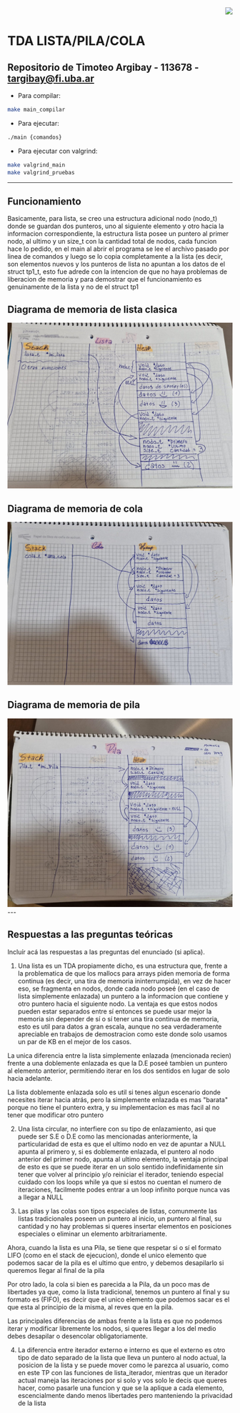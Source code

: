 <div align="right">
<img width="32px" src="img/algo2.svg">
</div>

# TDA LISTA/PILA/COLA

## Repositorio de Timoteo Argibay - 113678 - targibay@fi.uba.ar

- Para compilar:

```bash
make main_compilar
```

- Para ejecutar:

```bash
./main {comandos}
```

- Para ejecutar con valgrind:
```bash
make valgrind_main
make valgrind_pruebas
```
---
##  Funcionamiento
Basicamente, para lista, se creo una estructura adicional nodo (nodo_t) donde se guardan dos punteros, uno al siguiente elemento y otro hacia la informacion correspondiente, la estructura lista posee un puntero al primer nodo, al ultimo y un size_t con la cantidad total de nodos, cada funcion hace lo pedido, en el main al abrir el programa se lee el archivo pasado por linea de comandos y luego se lo copia completamente a la lista (es decir, son elementos nuevos y los punteros de lista no apuntan a los datos de el struct tp1_t, esto fue adrede con la intencion de que no haya problemas de liberacion de memoria y para demostrar que el funcionamiento es genuinamente de la lista y no de el struct tp1

## Diagrama de memoria de lista clasica
<div align="center">
<img src="img/lista_tplista.jpeg">
</div>

## Diagrama de memoria de cola
<div align="center">
<img src="img/cola_tplista.jpeg">
</div>

## Diagrama de memoria de pila
<div align="center">
<img src="img/pila_tplista.jpeg">
</div>
---

## Respuestas a las preguntas teóricas
Incluír acá las respuestas a las preguntas del enunciado (si aplica).

1) Una lista es un TDA propiamente dicho, es una estructura que, frente a la problematica de que los mallocs para arrays piden memoria de 
forma continua (es decir, una tira de memoria ininterrumpida), en vez de hacer eso, se fragmenta en nodos, donde cada nodo poseé (en el caso
de lista simplemente enlazada) un puntero a la informacion que contiene y otro puntero hacia el siguiente nodo. La ventaja es que estos nodos
pueden estar separados entre sí entonces se puede usar mejor la memoria sin depender de sí o sí tener una tira continua de memoria, esto es util
para datos a gran escala, aunque no sea verdaderamente apreciable en trabajos de demostracion como este donde solo usamos un par de KB en el mejor
de los casos.

La unica diferencia entre la lista simplemente enlazada (mencionada recien) frente a una doblemente enlazada es que la D.E poseé tambien un 
puntero al elemento anterior, permitiendo iterar en los dos sentidos en lugar de solo hacia adelante.

La lista doblemente enlazada solo es util si tenes algun escenario donde necesites iterar hacia atrás, pero la simplemente enlazada es mas 
"barata" porque no tiene el puntero extra, y su implementacion es mas facil al no tener que modificar otro puntero

2) Una lista circular, no interfiere con su tipo de enlazamiento, asi que puede ser S.E o D.E como las mencionadas anteriormente, 
la particularidad de esta es que el ultimo nodo en vez de apuntar a NULL apunta al primero y, si es doblemente enlazada, el puntero al nodo
anterior del primer nodo, apunta al ultimo elemento, la ventaja principal de esto es que se puede iterar en un solo sentido indefinidamente sin
tener que volver al principio y/o reiniciar el iterador, teniendo especial cuidado con los loops while ya que si estos no cuentan el numero de
iteraciones, facilmente podes entrar a un loop infinito porque nunca vas a llegar a NULL

3) Las pilas y las colas son tipos especiales de listas, comunmente las listas tradicionales poseen un puntero al inicio, un puntero al final, su cantidad y no hay problemas si queres insertar elementos en posiciones especiales o eliminar un elemento arbitrariamente.

Ahora, cuando la lista es una Pila, se tiene que respetar si o sí el formato LIFO (como en el stack de ejecucion), donde el unico elemento que
podemos sacar de la pila es el ultimo que entro, y debemos desapilarlo si queremos llegar al final de la pila

Por otro lado, la cola si bien es parecida a la Pila, da un poco mas de libertades ya que, como la lista tradicional, tenemos un puntero al final
y su formato es (FIFO), es decir que el unico elemento que podemos sacar es el que esta al principio de la misma, al reves que en la pila.

Las principales diferencias de ambas frente a la lista es que no podemos iterar y modificar libremente los nodos, si queres llegar a los del medio
debes desapilar o desencolar obligatoriamente.

4) La diferencia entre iterador externo e interno es que el externo es otro tipo de dato separado de la lista que lleva un puntero al nodo actual, la posicion de la lista y se puede mover como le parezca al usuario, como en este TP con las funciones de lista_iterador, mientras que un 
iterador actual maneja las iteraciones por si solo y vos solo le decis que queres hacer, como pasarle una funcion y que se la aplique a cada
elemento, escencialmente dando menos libertades pero manteniendo la privacidad de la lista



